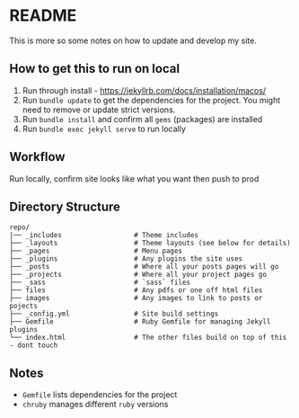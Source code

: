 # README

This is more so some notes on how to update and develop my site.

## How to get this to run on local
1. Run through install - https://jekyllrb.com/docs/installation/macos/
2. Run `bundle update` to get the dependencies for the project. You might need to remove or update strict versions.
3. Run `bundle install` and confirm all `gems` (packages) are installed
4. Run `bundle exec jekyll serve` to run locally
   
## Workflow
Run locally, confirm site looks like what you want then push to prod

## Directory Structure
```
repo/
|── _includes                  # Theme includes
├── _layouts                   # Theme layouts (see below for details)
├── _pages                     # Menu pages
├── _plugins                   # Any plugins the site uses
├── _posts                     # Where all your posts pages will go
├── _projects                  # Where all your project pages go
├── _sass                      # `sass` files
├── files                      # Any pdfs or one off html files
├── images                     # Any images to link to posts or pojects
├── _config.yml                # Site build settings
├── Gemfile                    # Ruby Gemfile for managing Jekyll plugins
└── index.html                 # The other files build on top of this - dont touch
```

## Notes
- `Gemfile` lists dependencies for the project
- `chruby` manages different `ruby` versions
